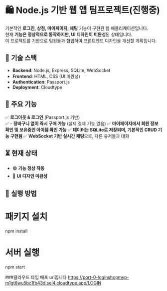 # 🛍️ Node.js 기반 웹 앱 팀프로젝트(진행중)  

기본적인 **로그인, 상점, 마이페이지, 채팅** 기능이 구현된 웹 애플리케이션입니다.  
현재 **기능은 정상적으로 동작하지만, UI 디자인이 미완성**된 상태입니다.  
이 프로젝트를 기반으로 팀원들과 협업하여 프론트엔드 디자인을 개선할 계획입니다.  

## 🚀 기술 스택  
- **Backend**: Node.js, Express, SQLite, WebSocket
- **Frontend**: HTML, CSS (UI 미완성)  
- **Authentication**: Passport.js  
- **Deployment**: Cloudtype  

## 🎨 주요 기능  
✅ **로그아웃 & 로그인** (Passport.js 기반)  
✅ - **장바구니 없이 즉시 구매 가능** (실제 결제 기능 없음) 
✅ **마이페이지에서 회원 정보 확인 및 보유중인 아이템 확인 가능**
✅ **데이터는 SQLite로 저장되며, 기본적인 CRUD 기능 구현됨**
✅ **WebSocket 기반 실시간 채팅**으로, 다른 유저들과 대화

## ⏳ 현재 상태  
- 🟢 **기능 정상 작동**  
- 🔴 **UI 디자인 미완성**  

## 📌 실행 방법  
# 패키지 설치
npm install

# 서버 실행
npm start

###클라우드 타입 배포 url입니다
https://port-0-loginshopmyp-m1gt6wu5bc1fb43d.sel4.cloudtype.app/LOGIN
